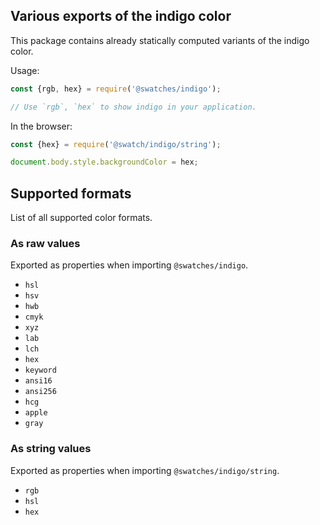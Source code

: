 ## Various exports of the indigo color

This package contains already statically computed variants of the indigo color.

Usage:
```js
const {rgb, hex} = require('@swatches/indigo');

// Use `rgb`, `hex` to show indigo in your application.
```

In the browser:
```js
const {hex} = require('@swatch/indigo/string');

document.body.style.backgroundColor = hex;
```

## Supported formats


List of all supported color formats.

### As raw values

Exported as properties when importing `@swatches/indigo`.

- `hsl`
- `hsv`
- `hwb`
- `cmyk`
- `xyz`
- `lab`
- `lch`
- `hex`
- `keyword`
- `ansi16`
- `ansi256`
- `hcg`
- `apple`
- `gray`

### As string values

Exported as properties when importing `@swatches/indigo/string`.

- `rgb`
- `hsl`
- `hex`
